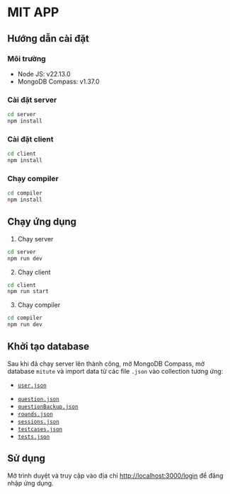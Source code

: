 # MIT APP

## Hướng dẫn cài đặt

### Môi trường
- Node JS: v22.13.0
- MongoDB Compass: v1.37.0

### Cài đặt server

```bash
cd server
npm install
```

### Cài đặt client

```bash
cd client
npm install
```

### Chạy compiler

```bash
cd compiler
npm install
```

## Chạy ứng dụng

1. Chạy server

```bash
cd server
npm run dev
```

2. Chạy client

```bash
cd client
npm run start
```

3. Chạy compiler

```bash
cd compiler
npm run dev
```

## Khởi tạo database

Sau khi đã chạy server lên thành công, mở MongoDB Compass, mở database `mitute` và import data từ các file `.json` vào collection tương ứng:

- [`user.json`](./server/database/uat/uat.users.json)
<!-- - [`answer.json`](./server/database/uat/uat.answers.json) -->
- [`question.json`](./server/database/uat/uat.questions.json)
- [`questionBackup.json`](./server/database/uat/uat.questionsBackup.json)
- [`rounds.json`](./server/database/uat/uat.rounds.json)
- [`sessions.json`](./server/database/uat/uat.sessions.json)
- [`testcases.json`](./server/database/uat/uat.testcases.json)
- [`tests.json`](./server/database/uat/uat.tests.json)

## Sử dụng

Mở trình duyệt và truy cập vào địa chỉ [http://localhost:3000/login](http://localhost:3000/login) để đăng nhập ứng dụng.
